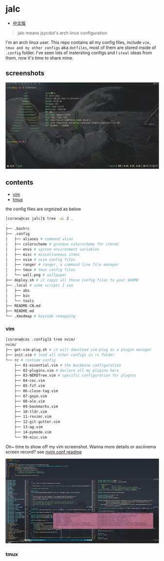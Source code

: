 # jalc

- [中文版](./README-CN.md)

> jalc means jsycdut's arch linux configuration

I'm an arch linux user. This repo contains all my config files, include `vim, tmux and my other configs` aka `dotfiles`, most of them are stored inside of `.config` folder. I've seen lots of instersting configs and I `steal` ideas from them, now it's time to share mine.

## screenshots

![desktop](https://raw.githubusercontent.com/jsycdut/photos/master/arch-linux/arch-with-dwm.png)

## contents

- [vim](#vim)
- [tmux](#tmux)

the config files are orgnized as below

```bash
[corona@cas jalc]$ tree -aL 2 .
.
├── .bashrc
├── .config
│   ├── aliases # command alias
│   ├── colorscheme # gruvbox colorscheme for iterm2
│   ├── envs # system environment variables
│   ├── misc # miscellaneous items
│   ├── nvim # nvim config files
│   ├── ranger # ranger, a command line file manager
│   ├── tmux # tmux config files
│   └── wall.png # wallpaper
├── deploy.sh # it copys all these config files to your $HOME
├── .local # some scripts I use
│   ├── abs
│   ├── bin
│   └── tools
├── README-CN.md
├── README.md
└── .Xmodmap # keycode remapping
```

### vim

```bash
[corona@cas .config]$ tree nvim/
nvim/
├── get-vim-plug.sh # it will download vim-plug as a plugin manager
├── init.vim # load all other configs in rc folder
└── rc # runtime config
    ├── 01-essential.vim # the backbone configuration
    ├── 02-plugins.vim # declare all my plugins here
    ├── 03-NERDTree.vim # specific configuration for plugins
    ├── 04-coc.vim
    ├── 05-fzf.vim
    ├── 06-close-tag.vim
    ├── 07-goyo.vim
    ├── 08-ale.vim
    ├── 09-bookmarks.vim
    ├── 10-tldr.vim
    ├── 11-rnvimr.vim
    ├── 12-git-gutter.vim
    ├── 13-ag.vim
    ├── 14-pymode.vim
    └── 99-misc.vim
```
Oh~ time to show off my vim screenshot. Wanna more details or asciinema screen record? see [nvim conf readme](./.config/nvim/README.md)

![nvim-screenshot](https://raw.githubusercontent.com/jsycdut/photos/master/vim/nvim-show.jpeg)

### tmux

